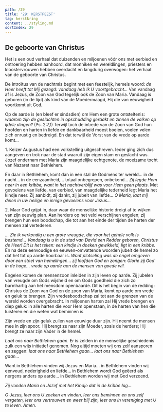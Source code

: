 ```yaml
---
path: /29
title: '29: KERSTFEEST'
tag: kerstkring
content: ../styling.md
sortIndex: 29
---
```


## De geboorte van Christus

Het is een oud verhaal dat duizenden en miljoenen vóór ons met eerbied en ontroering hebben aanhoord, dat monniken en wereldlingen, priesters en kloostervrouwen hebben overdacht en langdurig overwogen: het verhaal van de geboorte van Christus.

De introïtus van de nachtmis begint met een feestelijk, hemels woord: _de Heer heeft tot Mij gezegd: vandaag heb Ik U voortgebracht..._ Van vandaag af is Jezus, de Zoon van God tegelijk ook de Zoon van Maria. Vandaag is geboren (in de tijd) als kind van de Moedermaagd, Hij die van eeuwigheid voortkomt uit God.

Op de aarde is (en bleef er sindsdien) om Hem een grote ontsteltenis: _waarom zijn de geslachten in opschudding geraakt en zinnen de volken op ijdele dingen?_ (Ps. 2:7,1) Terwijl toch de intrede van de Zoon van God hun hoofden en harten in liefde en dankbaarheid moest boeien, voelen velen zich onrustig en bedreigd. En dat terwijl de Vorst van de vrede op aarde komt...

1\. Keizer Augustus had een volkstelling uitgeschreven. Ieder ging zich dus aangeven en trok naar de stad waaruit zijn eigen stam en geslacht was. Jozef ondernam met Maria zijn maagdelijke echtgenote, de moeizame tocht van Nazaret naar Bethlehem.

En daar in Bethlehem, komt dan in een stal de Godmens ter wereld... in de nacht... in de eenzaamheid,... totaal onbegrepen, onbekend... _Zij legde Hem neer in een kribbe, want in het nachtverblijf was voor Hem geen plaats._ Met gevoelens van liefde, van eerbied, van maagdelijke tederheid legt Maria het kindje neer. Zij aanbidt, zij dankt, zij jubelt van liefde... _O Maria, laat mij delen in uw heilige en innige gevoelens voor Jezus..._

2\. Maar God grijpt in, daar waar de menselijke historie dreigt af te wijken van zijn eeuwig plan. Aan herders op het veld verschijnen engelen; zij brengen hun een boodschap, die tot aan het einde der tijden de harten der mensen zal vertederen.

_... Zie ik verkondig u een grote vreugde, die voor het gehele volk is bestemd... Vandaag is u in de stad van David een Redder geboren, Christus de Heer! Dit is het teken: een kindje in doeken gewikkeld, ligt in een kribbe._ En na deze eenvoudige en eeuwen-omvattende woorden jubelt de hemel zo dat het tot op aarde hoorbaar is. _Want plotseling was de engel omgeven door een stoet van hemelingen... zij loofden God en zongen: Glorie zij God in de hoge... vrede op aarde aan de mensen van goede wil._

Engelen komen de mensenzoon inleiden in zijn leven op aarde. Zij jubelen van vreugde om Gods wijsheid en om Gods goedheid die zich zo barmhartig aan het mensdom openbaarde. Dit is het begin van de redding: Christus de Zoon van God en de zoon van Maria, komt op aarde om vrede en geluk te brengen. Zijn vredesboodschap zal tot aan de grenzen van de wereld worden overgebracht. In miljoenen harten zal Hij vrede brengen en diep geluk: in alle harten die voor Hem openstaan, in de harten van hen die luisteren en die weten wat beminnen is.

Zijn vrede en zijn geluk zullen van eeuwige duur zijn. Hij neemt de mensen mee in zijn spoor. Hij brengt ze naar zijn Moeder, zoals de herders; Hij brengt ze naar zijn Vader in de hemel.

_Laat ons naar Bethlehem gaan._ Er is zelden in de menselijke geschiedenis zulk een wijs initiatief genomen. Nog altijd moeten wij ons zelf aansporen en zeggen: _laat ons naar Bethlehem gaan... laat ons naar Bethlehem gaan..._

Want in Bethlehem vinden wij Jezus en Maria... in Bethlehem vinden wij eenvoud, nederigheid en liefde... in Bethlehem wordt God geëerd als nergens anders op aarde... in Bethlehem worden wij met God verzoend.

_Zij vonden Maria en Jozef met het Kindje dat in de kribbe lag..._

_O Jezus, leer ons U zoeken en vinden, leer ons beminnen en ons zelf vergeten, leer ons vertrouwen en weer blij zijn, leer ons in vereniging met U te leven. Amen._
